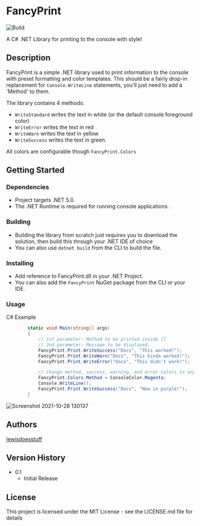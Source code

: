 # FancyPrint
![Build](https://github.com/lewisdoesstuff/FancyPrint/actions/workflows/dotnet.yml/badge.svg)


A C# .NET Library for printing to the console with style!

## Description

FancyPrint is a simple .NET library used to print information to the console with preset formatting and color templates.
This should be a fairly drop-in replacement for `Console.WriteLine` statements, you'll just need to add a 'Method' to them.

The library contains 4 methods:
  - `WriteStandard` writes the text in white (or the default console foreground color)
  - `WriteError` writes the text in red 
  - `WriteWarn` writes the text in yellow
  - `WriteSuccess` writes the text in green.

All colors are configurable though `FancyPrint.Colors`

## Getting Started

### Dependencies

* Project targets .NET 5.0.
* The .NET Runtime is required for running console applications.

### Building

* Building the library from scratch just requires you to download the solution, then build this through your .NET IDE of choice
* You can also use `dotnet build` from the CLI to build the file.

### Installing

* Add reference to FancyPrint.dll in your .NET Project.
* You can also add the `FancyPrint` NuGet package from the CLI or your IDE.

### Usage

C# Example
```c#
        static void Main(string[] args)
        {
            // 1st parameter: Method to be printed inside []
            // 2nd parameter: Message to be displayed.
            FancyPrint.Print.WriteSuccess("Docs", "This worked!");
            FancyPrint.Print.WriteWarn("Docs", "This kinda worked!");
            FancyPrint.Print.WriteError("Docs", "This didn't work!");

            // Change method, success, warning, and error colors to anything you wish!
            FancyPrint.Colors.Method = ConsoleColor.Magenta;
            Console.WriteLine();
            FancyPrint.Print.WriteSuccess("Docs", "Now in purple!");
        }
```
![Screenshot 2021-10-28 130137](https://user-images.githubusercontent.com/8160191/139251745-b29752d9-3911-4515-9b30-8401d6b88c9f.png)

## Authors

[lewisdoesstuff](https://github.com/lewisdoesstuff)

## Version History

* 0.1
    * Initial Release

## License

This project is licensed under the MIT License - see the LICENSE.md file for details
